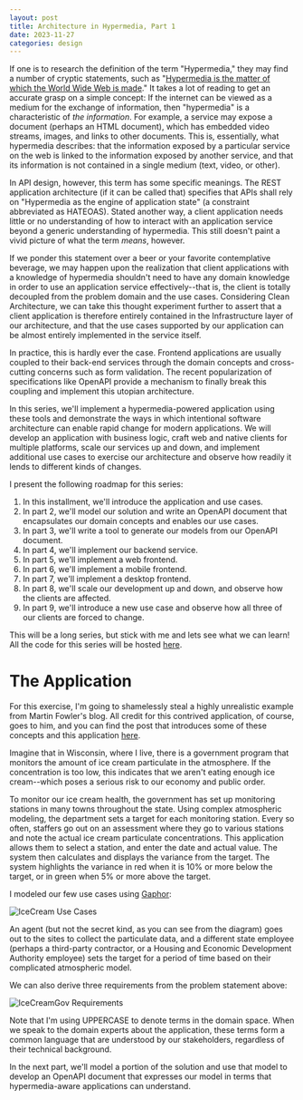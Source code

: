 ```yaml
---
layout: post
title: Architecture in Hypermedia, Part 1
date: 2023-11-27
categories: design
---
```


If one is to research the definition of the term "Hypermedia," they may find a
number of cryptic statements, such as "[Hypermedia is the matter of which the
World Wide Web is made][1]." It takes a lot of reading to get an accurate grasp
on a simple concept: If the internet can be viewed as a medium for the exchange
of information, then "hypermedia" is a characteristic of _the information_.
For example, a service may expose a document (perhaps an HTML document), which
has embedded video streams, images, and links to other documents. This is,
essentially, what hypermedia describes: that the information exposed by a
particular service on the web is linked to the information exposed by another
service, and that its information is not contained in a single medium (text,
video, or other).

In API design, however, this term has some specific meanings. The REST
application architecture (if it can be called that) specifies that APIs shall
rely on "Hypermedia as the engine of application state" (a constraint
abbreviated as HATEOAS). Stated another way, a client application needs little
or no understanding of how to interact with an application service beyond a
generic understanding of hypermedia. This still doesn't paint a vivid picture
of what the term _means_, however.

If we ponder this statement over a beer or your favorite contemplative
beverage, we may happen upon the realization that client applications with a
knowledge of hypermedia shouldn't need to have any domain knowledge in order to
use an application service effectively--that is, the client is totally
decoupled from the problem domain and the use cases. Considering Clean
Architecture, we can take this thought experiment further to assert that a
client application is therefore entirely contained in the Infrastructure layer
of our architecture, and that the use cases supported by our application can be
almost entirely implemented in the service itself.

In practice, this is hardly ever the case. Frontend applications are usually
coupled to their back-end services through the domain concepts and
cross-cutting concerns such as form validation. The recent popularization of
specifications like OpenAPI provide a mechanism to finally break this coupling
and implement this utopian architecture.

In this series, we'll implement a hypermedia-powered application using these
tools and demonstrate the ways in which intentional software architecture can
enable rapid change for modern applications. We will develop an application
with business logic, craft web and native clients for multiple platforms, scale
our services up and down, and implement additional use cases to exercise our
architecture and observe how readily it lends to different kinds of changes.

I present the following roadmap for this series:

1. In this installment, we'll introduce the application and use cases.
2. In part 2, we'll model our solution and write an OpenAPI document that
   encapsulates our domain concepts and enables our use cases.
3. In part 3, we'll write a tool to generate our models from our OpenAPI
   document. 
4. In part 4, we'll implement our backend service.
5. In part 5, we'll implement a web frontend.
6. In part 6, we'll implement a mobile frontend.
7. In part 7, we'll implement a desktop frontend.
8. In part 8, we'll scale our development up and down, and observe how the
   clients are affected.
9. In part 9, we'll introduce a new use case and observe how all three of our
   clients are forced to change.

This will be a long series, but stick with me and lets see what we can learn!
All the code for this series will be hosted [here][2].

# The Application

For this exercise, I'm going to shamelessly steal a highly unrealistic example
from Martin Fowler's blog. All credit for this contrived application, of
course, goes to him, and you can find the post that introduces some of these
concepts and this application [here][3].

Imagine that in Wisconsin, where I live, there is a government program that
monitors the amount of ice cream particulate in the atmosphere. If the
concentration is too low, this indicates that we aren't eating enough ice
cream--which poses a serious risk to our economy and public order.

To monitor our ice cream health, the government has set up monitoring stations
in many towns throughout the state. Using complex atmospheric modeling, the
department sets a target for each monitoring station. Every so often, staffers
go out on an assessment where they go to various stations and note the actual
ice cream particulate concentrations. This application allows them to select a
station, and enter the date and actual value. The system then calculates and
displays the variance from the target. The system highlights the variance in
red when it is 10% or more below the target, or in green when 5% or more above
the target.

I modeled our few use cases using [Gaphor][4]:

![IceCream Use Cases](/blog/assets/images/IceCreamGov-UseCases.svg)

An agent (but not the secret kind, as you can see from the diagram) goes out to
the sites to collect the particulate data, and a different state employee
(perhaps a third-party contractor, or a Housing and Economic Development
Authority employee) sets the target for a period of time based on their
complicated atmospheric model.

We can also derive three requirements from the problem statement above:

![IceCreamGov Requirements](/blog/assets/images/IceCreamGov-Requirements.svg)

Note that I'm using UPPERCASE to denote terms in the domain space. When we
speak to the domain experts about the application, these terms form a common
language that are understood by our stakeholders, regardless of their technical
background.

In the next part, we'll model a portion of the solution and use that model to
develop an OpenAPI document that expresses our model in terms that
hypermedia-aware applications can understand.

[1]: https://smartbear.com/learn/api-design/what-is-hypermedia/
[2]: https://github.com/AmateurECE/hypermedia-architecture/
[3]: https://martinfowler.com/eaaDev/uiArchs.html
[4]: https://gaphor.org/
